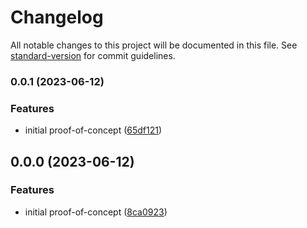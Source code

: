 # Changelog

All notable changes to this project will be documented in this file. See [standard-version](https://github.com/conventional-changelog/standard-version) for commit guidelines.

### 0.0.1 (2023-06-12)


### Features

* initial proof-of-concept ([65df121](https://github.com/fa7ad/bondler/commit/65df1211fb9e1d5ac06c07690494b94ff5055b55))

## 0.0.0 (2023-06-12)


### Features

* initial proof-of-concept ([8ca0923](https://github.com/fa7ad/bondler/commit/8ca09239320e6eda777dbc2a012ea40e5e34da20))
